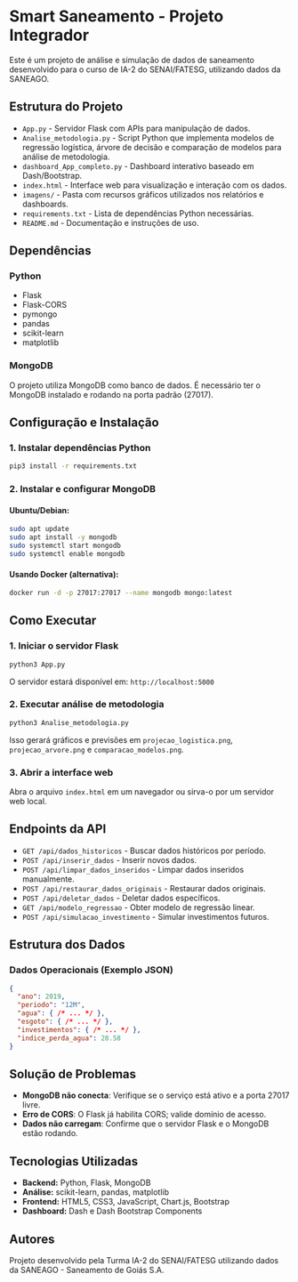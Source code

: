 # Smart Saneamento - Projeto Integrador

Este é um projeto de análise e simulação de dados de saneamento desenvolvido para o curso de IA-2 do SENAI/FATESG, utilizando dados da SANEAGO.

## Estrutura do Projeto

* `App.py` - Servidor Flask com APIs para manipulação de dados.
* `Analise_metodologia.py` - Script Python que implementa modelos de regressão logística, árvore de decisão e comparação de modelos para análise de metodologia.
* `dashboard_App_completo.py` - Dashboard interativo baseado em Dash/Bootstrap.
* `index.html` - Interface web para visualização e interação com os dados.
* `imagens/` - Pasta com recursos gráficos utilizados nos relatórios e dashboards.
* `requirements.txt` - Lista de dependências Python necessárias.
* `README.md` - Documentação e instruções de uso.

## Dependências

### Python

* Flask
* Flask-CORS
* pymongo
* pandas
* scikit-learn
* matplotlib

### MongoDB

O projeto utiliza MongoDB como banco de dados. É necessário ter o MongoDB instalado e rodando na porta padrão (27017).

## Configuração e Instalação

### 1. Instalar dependências Python

```bash
pip3 install -r requirements.txt
```

### 2. Instalar e configurar MongoDB

#### Ubuntu/Debian:

```bash
sudo apt update
sudo apt install -y mongodb
sudo systemctl start mongodb
sudo systemctl enable mongodb
```

#### Usando Docker (alternativa):

```bash
docker run -d -p 27017:27017 --name mongodb mongo:latest
```

## Como Executar

### 1. Iniciar o servidor Flask

```bash
python3 App.py
```

O servidor estará disponível em: `http://localhost:5000`

### 2. Executar análise de metodologia

```bash
python3 Analise_metodologia.py
```

Isso gerará gráficos e previsões em `projecao_logistica.png`, `projecao_arvore.png` e `comparacao_modelos.png`.

### 3. Abrir a interface web

Abra o arquivo `index.html` em um navegador ou sirva-o por um servidor web local.

## Endpoints da API

* `GET /api/dados_historicos` - Buscar dados históricos por período.
* `POST /api/inserir_dados` - Inserir novos dados.
* `POST /api/limpar_dados_inseridos` - Limpar dados inseridos manualmente.
* `POST /api/restaurar_dados_originais` - Restaurar dados originais.
* `POST /api/deletar_dados` - Deletar dados específicos.
* `GET /api/modelo_regressao` - Obter modelo de regressão linear.
* `POST /api/simulacao_investimento` - Simular investimentos futuros.

## Estrutura dos Dados

### Dados Operacionais (Exemplo JSON)

```json
{
  "ano": 2019,
  "periodo": "12M",
  "agua": { /* ... */ },
  "esgoto": { /* ... */ },
  "investimentos": { /* ... */ },
  "indice_perda_agua": 28.58
}
```

## Solução de Problemas

* **MongoDB não conecta**: Verifique se o serviço está ativo e a porta 27017 livre.
* **Erro de CORS**: O Flask já habilita CORS; valide domínio de acesso.
* **Dados não carregam**: Confirme que o servidor Flask e o MongoDB estão rodando.

## Tecnologias Utilizadas

* **Backend:** Python, Flask, MongoDB
* **Análise:** scikit-learn, pandas, matplotlib
* **Frontend:** HTML5, CSS3, JavaScript, Chart.js, Bootstrap
* **Dashboard:** Dash e Dash Bootstrap Components

## Autores

Projeto desenvolvido pela Turma IA-2 do SENAI/FATESG utilizando dados da SANEAGO - Saneamento de Goiás S.A.

